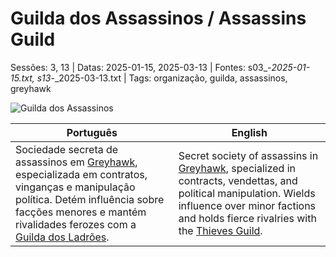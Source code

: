 # Guilda dos Assassinos / Assassins Guild

Sessões: 3, 13 | Datas: 2025-01-15, 2025-03-13 | Fontes: s03_-_2025-01-15.txt, s13_-_2025-03-13.txt | Tags: organização, guilda, assassinos, greyhawk

![Guilda dos Assassinos](org_blank.png)

| Português | English |
|-----------|---------|
| Sociedade secreta de assassinos em [Greyhawk](cidade_de_greyhawk.md), especializada em contratos, vinganças e manipulação política. Detém influência sobre facções menores e mantém rivalidades ferozes com a [Guilda dos Ladrões](guild_of_thieves.md). | Secret society of assassins in [Greyhawk](cidade_de_greyhawk.md), specialized in contracts, vendettas, and political manipulation. Wields influence over minor factions and holds fierce rivalries with the [Thieves Guild](guild_of_thieves.md). |

